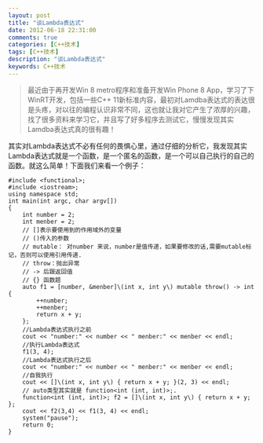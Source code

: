 ```yaml
---
layout: post
title: "谈Lambda表达式"
date: 2012-06-18 22:31:00
comments: true
categories: [C++技术]
tags: [C++技术]
description: "谈Lambda表达式"
keywords: C++技术
---
```


> 最近由于再开发Win 8 metro程序和准备开发Win Phone 8 App，学习了下WinRT开发，包括一些C++ 11新标准内容，最初对Lamdba表达式的表达很是头疼，对以往的编程认识非常不同，这也就让我对它产生了浓厚的兴趣，找了很多资料来学习它，并且写了好多程序去测试它，慢慢发现其实Lamdba表达式真的很有趣！

其实对Lambda表达式不必有任何的畏惧心里，通过仔细的分析它，我发现其实Lambda表达式就是一个函数，是一个匿名的函数，是一个可以自己执行的自己的函数。就这么简单！下面我们来看一个例子：

```
#include <functional>;
#include <iostream>;
using namespace std;
int main(int argc, char argv[])
{
    int number = 2;
    int menber = 2;
    // []表示要使用到的作用域外的变量
    // ()传入的参数
    // mutable： 对number 来说，number是值传递，如果要修改的话,需要mutable标记，否则可以使用引用传递.
    // throw：抛出异常
    // -> 后跟返回值
    // {} 函数题
    auto f1 = [number, &menber]\(int x, int y\) mutable throw() -> int {
        ++number;
        ++menber;
        return x + y;
    };
    //Lambda表达式执行之前
    cout << "number:" << number << " menber:" << menber << endl;
    //执行Lambda表达式
    f1(3, 4);
    //Lambda表达式执行之后
    cout << "number:" << number << " menber:" << menber << endl;
    //自我执行
    cout << []\(int x, int y\) { return x + y; }(2, 3) << endl;
    // auto类型其实就是 function<int (int, int)>;.
    function<int (int, int)>; f2 = []\(int x, int y\) { return x + y; };
    cout << f2(3,4) << f1(3, 4) << endl;
    system("pause");
    return 0;
}
```
